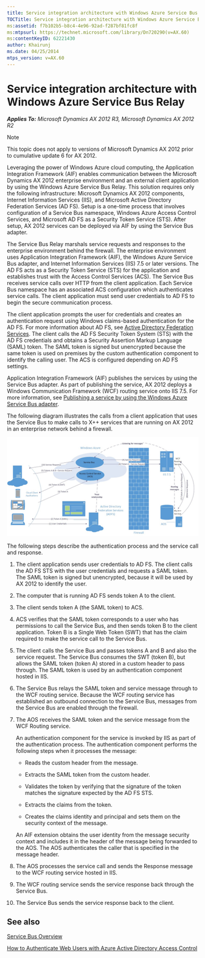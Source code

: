 ```yaml
---
title: Service integration architecture with Windows Azure Service Bus Relay
TOCTitle: Service integration architecture with Windows Azure Service Bus Relay
ms:assetid: f7b102b5-b8c4-4e96-92ad-f287bf81fc8f
ms:mtpsurl: https://technet.microsoft.com/library/Dn720290(v=AX.60)
ms:contentKeyID: 62221430
author: Khairunj
ms.date: 04/25/2014
mtps_version: v=AX.60
---
```


# Service integration architecture with Windows Azure Service Bus Relay 


_**Applies To:** Microsoft Dynamics AX 2012 R3, Microsoft Dynamics AX 2012 R2_


> [!NOTE]
> <P>This topic does not apply to versions of Microsoft Dynamics AX 2012 prior to cumulative update 6 for AX 2012.</P>



Leveraging the power of Windows Azure cloud computing, the Application Integration Framework (AIF) enables communication between the Microsoft Dynamics AX 2012 enterprise environment and an external client application by using the Windows Azure Service Bus Relay. This solution requires only the following infrastructure: Microsoft Dynamics AX 2012 components, Internet Information Services (IIS), and Microsoft Active Directory Federation Services (AD FS). Setup is a one-time process that involves configuration of a Service Bus namespace, Windows Azure Access Control Services, and Microsoft AD FS as a Security Token Service (STS). After setup, AX 2012 services can be deployed via AIF by using the Service Bus adapter.

The Service Bus Relay marshals service requests and responses to the enterprise environment behind the firewall. The enterprise environment uses Application Integration Framework (AIF), the Windows Azure Service Bus adapter, and Internet Information Services (IIS) 7.5 or later versions. The AD FS acts as a Security Token Service (STS) for the application and establishes trust with the Access Control Services (ACS). The Service Bus receives service calls over HTTP from the client application. Each Service Bus namespace has an associated ACS configuration which authenticates service calls. The client application must send user credentials to AD FS to begin the secure communication process.

The client application prompts the user for credentials and creates an authentication request using Windows claims-based authentication for the AD FS. For more information about AD FS, see [Active Directory Federation Services](http://go.microsoft.com/fwlink/?linkid=194245). The client calls the AD FS Security Token System (STS) with the AD FS credentials and obtains a Security Assertion Markup Language (SAML) token. The SAML token is signed but unencrypted because the same token is used on premises by the custom authentication component to identify the calling user. The ACS is configured depending on AD FS settings.

Application Integration Framework (AIF) publishes the services by using the Service Bus adapter. As part of publishing the service, AX 2012 deploys a Windows Communication Framework (WCF) routing service onto IIS 7.5. For more information, see [Publishing a service by using the Windows Azure Service Bus adapter](publishing-a-service-by-using-the-windows-azure-service-bus-adapter.md).

The following diagram illustrates the calls from a client application that uses the Service Bus to make calls to X++ services that are running on AX 2012 in an enterprise network behind a firewall.

![Windows Azure integration diagram](images/Dn720290.AIFcu6_WASB-adapter-architecture(AX.60).jpg "Windows Azure integration diagram")

The following steps describe the authentication process and the service call and response.

1.  The client application sends user credentials to AD FS. The client calls the AD FS STS with the user credentials and requests a SAML token.  The SAML token is signed but unencrypted, because it will be used by AX 2012 to identify the user.

2.  The computer that is running AD FS sends token A to the client.

3.  The client sends token A (the SAML token) to ACS.

4.  ACS verifies that the SAML token corresponds to a user who has permissions to call the Service Bus, and then sends token B to the client application. Token B is a Single Web Token (SWT) that has the claim required to make the service call to the Service Bus.

5.  The client calls the Service Bus and passes tokens A and B and also the service request. The Service Bus consumes the SWT (token B), but allows the SAML token (token A) stored in a custom header to pass through. The SAML token is used by an authentication component hosted in IIS.

6.  The Service Bus relays the SAML token and service message through to the WCF routing service. Because the WCF routing service has established an outbound connection to the Service Bus, messages from the Service Bus are enabled through the firewall.

7.  The AOS receives the SAML token and the service message from the WCF Routing service.
    
    An authentication component for the service is invoked by IIS as part of the authentication process. The authentication component performs the following steps when it processes the message:
    
      - Reads the custom header from the message.
    
      - Extracts the SAML token from the custom header.
    
      - Validates the token by verifying that the signature of the token matches the signature expected by the AD FS STS.
    
      - Extracts the claims from the token.
    
      - Creates the claims identity and principal and sets them on the security context of the message.
    
    An AIF extension obtains the user identity from the message security context and includes it in the header of the message being forwarded to the AOS. The AOS authenticates the caller that is specified in the message header.

8.  The AOS processes the service call and sends the Response message to the WCF routing service hosted in IIS.

9.  The WCF routing service sends the service response back through the Service Bus.

10. The Service Bus sends the service response back to the client.

## See also

[Service Bus Overview](http://go.microsoft.com/fwlink/?linkid=302333%26clcid=0x409)

[How to Authenticate Web Users with Azure Active Directory Access Control](http://www.windowsazure.com/en-us/develop/net/how-to-guides/access-control/)

  


